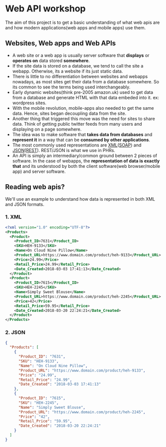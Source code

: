 # Web API workshop

The aim of this project is to get a basic understanding of what web apis are and
how modern applications(web apps and mobile apps) use them.

## Websites, Web apps and Web APIs

- A web site or a web app is usually server software that **displays**
or **operates on** data stored **somewhere**.
- If the site data is stored on a database, we tend to call the site a webapp.
Otherwise, its a website if its just static data.
- There is little to no differentiation between websites and webapps nowadays, as
most sites get their data from a database somewhere. So its common to see the terms
being used interchangeably.
- Early dynamic websites(think pre-2005 amazon.uk) used to get data from a database
and generate HTML with that data embeded into it. ex: wordpress sites.
- With the mobile revolution, mobile-apps also needed to get the same data. Hence,
sites began decoupling data from the site.
- Another thing that triggered this move was the need for sites to share data. Think
of getting public twitter feeds from many users and displaying on a page somewhere.
- The idea was to make software that **takes data from databases** and **represent it** in
a way that can be **consumed by other applications**.
- The most commonly used representations are
[XML](https://en.wikipedia.org/wiki/XM)([SOAP](https://en.wikipedia.org/wiki/SOAP))
and [JSON](https://en.wikipedia.org/wiki/JSON)([REST](https://en.wikipedia.org/wiki/Representational_state_transfer)). REST/JSON is what we use in PHRs.
- An API is simply an intermediary/common ground between 2 pieces of software. In the case of
webapps, the **representation of data is exactly that** and its understood by both the
client software(web browser/mobile app) and server software.

## Reading web apis?

We'll use an example to understand how data is represented in both XML and
JSON formats.

### 1. XML

```xml
<?xml version="1.0" encoding="UTF-8"?>
<Products>
  <Product>
    <Product_ID>7631</Product_ID>
    <SKU>HEH-9133</SKU>
    <Name>On Cloud Nine Pillow</Name>
    <Product_URL>https://www.domain.com/product/heh-9133</Product_URL>
    <Price>24.99</Price>
    <Retail_Price>24.99</Retail_Price>
    <Date_Created>2018-03-03 17:41:13</Date_Created>
  </Product>
  <Product>
    <Product_ID>7615</Product_ID>
    <SKU>HEH-2245</SKU>
    <Name>Simply Sweet Blouse</Name>
    <Product_URL>https://www.domain.com/product/heh-2245</Product_URL>
    <Price>42</Price>
    <Retail_Price>59.95</Retail_Price>
    <Date_Created>2018-03-20 22:24:21</Date_Created>
  </Product>
</Products>
```

### 2. JSON

```json
{
  "Products": [
    {
      "Product_ID": "7631",
      "SKU": "HEH-9133",
      "Name": "On Cloud Nine Pillow",
      "Product_URL": "https://www.domain.com/product/heh-9133",
      "Price": "24.99",
      "Retail_Price": "24.99",
      "Date_Created": "2018-03-03 17:41:13"
    },
    {
      "Product_ID": "7615",
      "SKU": "HEH-2245",
      "Name": "Simply Sweet Blouse",
      "Product_URL": "https://www.domain.com/product/heh-2245",
      "Price": "42",
      "Retail_Price": "59.95",
      "Date_Created": "2018-03-20 22:24:21"
    }
  ]
}
```
